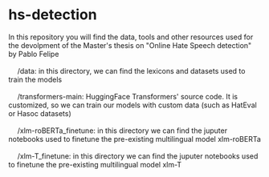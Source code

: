 # hs-detection
In this repository you will find the data, tools and other resources used for the devolpment of the Master's thesis on "Online Hate Speech detection" by Pablo Felipe <br /><br />
  &emsp; /data: in this directory, we can find the lexicons and datasets used to train the models <br /><br />
  &emsp; /transformers-main: HuggingFace Transformers' source code. It is customized, so we can train our models with custom data (such as HatEval or Hasoc datasets)<br /><br />
  &emsp; /xlm-roBERTa_finetune: in this directory we can find the juputer notebooks used to finetune the pre-existing multilingual model xlm-roBERTa <br /><br />
  &emsp; /xlm-T_finetune: in this directory we can find the juputer notebooks used to finetune the pre-existing multilingual model xlm-T <br /><br />
